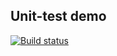 ## Unit-test demo
[![Build status](https://ci.appveyor.com/api/projects/status/4e1nn36rjb3a2dux?svg=true)](https://ci.appveyor.com/project/einsy-dev/unit-tests)

